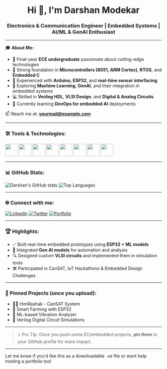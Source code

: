 <h1 align="center">Hi 👋, I'm Darshan Modekar</h1>
<h3 align="center">Electronics & Communication Engineer | Embedded Systems | AI/ML & GenAI Enthusiast</h3>

---

🎓 **About Me:**

- 🔬 Final-year **ECE undergraduate** passionate about cutting-edge technologies
- 🔧 Strong foundation in **Microcontrollers (8051, ARM Cortex)**, **RTOS**, and **Embedded C**
- 📡 Experienced with **Arduino, ESP32**, and **real-time sensor interfacing**
- 🧠 Exploring **Machine Learning**, **GenAI**, and their integration in embedded systems
- 💻 Skilled in **Verilog HDL**, **VLSI Design**, and **Digital & Analog Circuits**
- 🌱 Currently learning **DevOps for embedded AI** deployments

📫 Reach me at: **yourmail@example.com**

---

### 🛠️ Tools & Technologies:

<p align="left">
  <img src="https://cdn.jsdelivr.net/gh/devicons/devicon/icons/c/c-original.svg" width="40"/>
  <img src="https://cdn.jsdelivr.net/gh/devicons/devicon/icons/cplusplus/cplusplus-original.svg" width="40"/>
  <img src="https://cdn.jsdelivr.net/gh/devicons/devicon/icons/python/python-original.svg" width="40"/>
  <img src="https://cdn.jsdelivr.net/gh/devicons/devicon/icons/linux/linux-original.svg" width="40"/>
  <img src="https://cdn.jsdelivr.net/gh/devicons/devicon/icons/vscode/vscode-original.svg" width="40"/>
  <img src="https://cdn.jsdelivr.net/gh/devicons/devicon/icons/arduino/arduino-original.svg" width="40"/>
  <img src="https://cdn.jsdelivr.net/gh/devicons/devicon/icons/verilog/verilog-original.svg" width="40"/>
  <img src="https://cdn.jsdelivr.net/gh/devicons/devicon/icons/github/github-original.svg" width="40"/>
</p>

---

### 📊 GitHub Stats:

![Darshan's GitHub stats](https://github-readme-stats.vercel.app/api?username=DarshanModekar&show_icons=true&theme=dark)
![Top Languages](https://github-readme-stats.vercel.app/api/top-langs/?username=DarshanModekar&layout=compact&theme=dark)

---

### 🌐 Connect with me:

[![LinkedIn](https://img.shields.io/badge/LinkedIn-blue?logo=linkedin&style=for-the-badge)](https://linkedin.com/in/YOUR_PROFILE)
[![Twitter](https://img.shields.io/badge/Twitter-blue?logo=twitter&style=for-the-badge)](https://twitter.com/YOUR_HANDLE)
[![Portfolio](https://img.shields.io/badge/Portfolio-grey?logo=githubpages&style=for-the-badge)](https://DarshanModekar.github.io/portfolio/)

---

### 🏆 Highlights:

- ✅ Built real-time embedded prototypes using **ESP32 + ML models**
- 🧠 Integrated **Gen AI models** for automation and analysis
- 🔍 Designed custom **VLSI circuits** and implemented them in simulation tools
- 🛠️ Participated in CanSAT, IoT Hackathons & Embedded Design Challenges

---

### 📌 Pinned Projects (once you upload):
- 👨‍🚀 HimRashak - CanSAT System  
- 🤖 Smart Farming with ESP32  
- 🧠 ML-based Vibration Analyzer  
- 🔬 Verilog Digital Circuit Simulations  

---

> ⭐ Pro Tip: Once you push some EC/embedded projects, **pin them** to your GitHub profile for more impact.

---

Let me know if you'd like this as a downloadable `.md` file or want help hosting a portfolio too!

